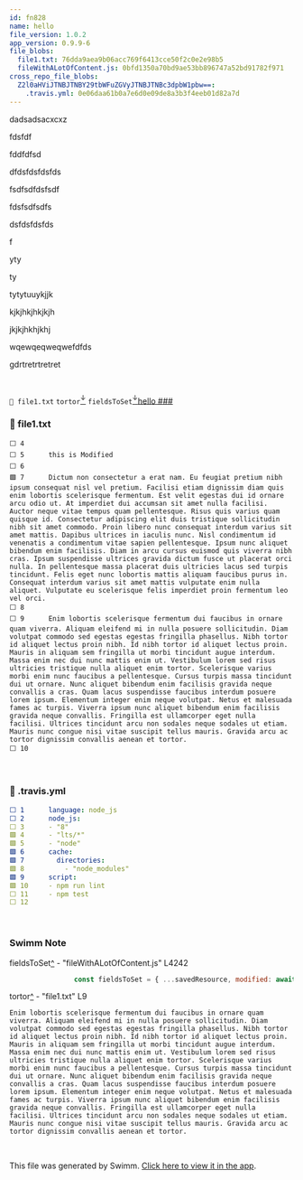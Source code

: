 ```yaml
---
id: fn828
name: hello
file_version: 1.0.2
app_version: 0.9.9-6
file_blobs:
  file1.txt: 76dda9aea9b06acc769f6413cce50f2c0e2e98b5
  fileWithALotOfContent.js: 0bfd1350a70bd9ae53bb896747a52bd91782f971
cross_repo_file_blobs:
  Z2l0aHViJTNBJTNBY29tbWFuZGVyJTNBJTNBc3dpbW1pbw==:
    .travis.yml: 0e06daa61b0a7e6d0e09de8a3b3f4eeb01d82a7d
---
```


dadsadsacxcxz

fdsfdf

fddfdfsd

dfdsfdsfdsfds




fsdfsdfdsfsdf

fdsfsdfsdfs




dsfdsfdsfds

f

yty

ty

tytytuuykjjk




kjkjhkjhkjkjh

jkjkjhkhjkhj

wqewqeqweqwefdfds

gdrtretrtretret





<br/>

`📄 file1.txt` `tortor`[<sup id="Z2jbKkI">↓</sup>](#f-Z2jbKkI) `fieldsToSet`[<sup id="Z2vmvjW">↓</sup>](#f-Z2vmvjW)[hello ### ](hello.1svxr.sw.md)
<!-- NOTE-swimm-snippet: the lines below link your snippet to Swimm -->
### 📄 file1.txt
```text
⬜ 4      
⬜ 5      this is Modified
⬜ 6      
🟩 7      Dictum non consectetur a erat nam. Eu feugiat pretium nibh ipsum consequat nisl vel pretium. Facilisi etiam dignissim diam quis enim lobortis scelerisque fermentum. Est velit egestas dui id ornare arcu odio ut. At imperdiet dui accumsan sit amet nulla facilisi. Auctor neque vitae tempus quam pellentesque. Risus quis varius quam quisque id. Consectetur adipiscing elit duis tristique sollicitudin nibh sit amet commodo. Proin libero nunc consequat interdum varius sit amet mattis. Dapibus ultrices in iaculis nunc. Nisl condimentum id venenatis a condimentum vitae sapien pellentesque. Ipsum nunc aliquet bibendum enim facilisis. Diam in arcu cursus euismod quis viverra nibh cras. Ipsum suspendisse ultrices gravida dictum fusce ut placerat orci nulla. In pellentesque massa placerat duis ultricies lacus sed turpis tincidunt. Felis eget nunc lobortis mattis aliquam faucibus purus in. Consequat interdum varius sit amet mattis vulputate enim nulla aliquet. Vulputate eu scelerisque felis imperdiet proin fermentum leo vel orci.
⬜ 8      
⬜ 9      Enim lobortis scelerisque fermentum dui faucibus in ornare quam viverra. Aliquam eleifend mi in nulla posuere sollicitudin. Diam volutpat commodo sed egestas egestas fringilla phasellus. Nibh tortor id aliquet lectus proin nibh. Id nibh tortor id aliquet lectus proin. Mauris in aliquam sem fringilla ut morbi tincidunt augue interdum. Massa enim nec dui nunc mattis enim ut. Vestibulum lorem sed risus ultricies tristique nulla aliquet enim tortor. Scelerisque varius morbi enim nunc faucibus a pellentesque. Cursus turpis massa tincidunt dui ut ornare. Nunc aliquet bibendum enim facilisis gravida neque convallis a cras. Quam lacus suspendisse faucibus interdum posuere lorem ipsum. Elementum integer enim neque volutpat. Netus et malesuada fames ac turpis. Viverra ipsum nunc aliquet bibendum enim facilisis gravida neque convallis. Fringilla est ullamcorper eget nulla facilisi. Ultrices tincidunt arcu non sodales neque sodales ut etiam. Mauris nunc congue nisi vitae suscipit tellus mauris. Gravida arcu ac tortor dignissim convallis aenean et tortor.
⬜ 10     
```

<br/>



<!-- NOTE-swimm-snippet: the lines below link your snippet to Swimm -->
<!-- NOTE-swimm-repo ::Z2l0aHViJTNBJTNBY29tbWFuZGVyJTNBJTNBc3dpbW1pbw==:: -->
### 📄 .travis.yml
```yaml
⬜ 1      language: node_js
⬜ 2      node_js:
⬜ 3      - "8"
🟩 4      - "lts/*"
🟩 5      - "node"
🟩 6      cache:
🟩 7        directories:
🟩 8          - "node_modules"
🟩 9      script:
🟩 10     - npm run lint
⬜ 11     - npm test
⬜ 12     
```

<br/>

<!-- THIS IS AN AUTOGENERATED SECTION. DO NOT EDIT THIS SECTION DIRECTLY -->
### Swimm Note

<span id="f-Z2vmvjW">fieldsToSet</span>[^](#Z2vmvjW) - "fileWithALotOfContent.js" L4242
```javascript
                const fieldsToSet = { ...savedResource, modified: await firestore.firestoreTimestamp() };
```

<span id="f-Z2jbKkI">tortor</span>[^](#Z2jbKkI) - "file1.txt" L9
```text
Enim lobortis scelerisque fermentum dui faucibus in ornare quam viverra. Aliquam eleifend mi in nulla posuere sollicitudin. Diam volutpat commodo sed egestas egestas fringilla phasellus. Nibh tortor id aliquet lectus proin nibh. Id nibh tortor id aliquet lectus proin. Mauris in aliquam sem fringilla ut morbi tincidunt augue interdum. Massa enim nec dui nunc mattis enim ut. Vestibulum lorem sed risus ultricies tristique nulla aliquet enim tortor. Scelerisque varius morbi enim nunc faucibus a pellentesque. Cursus turpis massa tincidunt dui ut ornare. Nunc aliquet bibendum enim facilisis gravida neque convallis a cras. Quam lacus suspendisse faucibus interdum posuere lorem ipsum. Elementum integer enim neque volutpat. Netus et malesuada fames ac turpis. Viverra ipsum nunc aliquet bibendum enim facilisis gravida neque convallis. Fringilla est ullamcorper eget nulla facilisi. Ultrices tincidunt arcu non sodales neque sodales ut etiam. Mauris nunc congue nisi vitae suscipit tellus mauris. Gravida arcu ac tortor dignissim convallis aenean et tortor.
```

<br/>

This file was generated by Swimm. [Click here to view it in the app](http://localhost:5001/repos/Z2l0aHViJTNBJTNBdGVzdC1naXRodWItYXBwJTNBJTNBc3dpbW1pbw==/docs/fn828).
